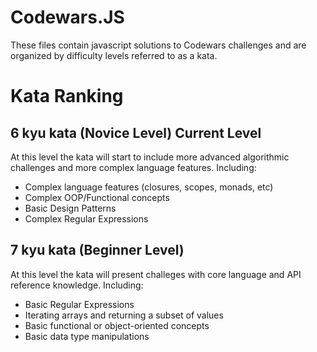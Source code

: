 # Codewars.JS

These files contain javascript solutions to Codewars challenges and are organized by difficulty levels referred to as a kata.

# Kata Ranking

## 6 kyu kata (Novice Level) **Current Level**

At this level the kata will start to include more advanced algorithmic challenges and more complex language features. Including:

- Complex language features (closures, scopes, monads, etc)
- Complex OOP/Functional concepts
- Basic Design Patterns
- Complex Regular Expressions

## 7 kyu kata (Beginner Level)

At this level the kata will present challeges with core language and API reference knowledge. Including:

- Basic Regular Expressions
- Iterating arrays and returning a subset of values
- Basic functional or object-oriented concepts
- Basic data type manipulations
